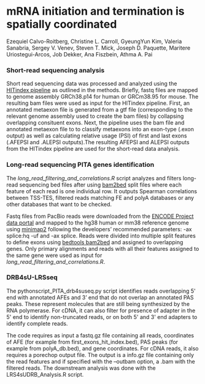 # mRNA initiation and termination is spatially coordinated
Ezequiel Calvo-Roitberg, Christine L. Carroll, GyeungYun Kim, Valeria Sanabria, Sergey V. Venev, Steven T. Mick, Joseph D. Paquette, Maritere Uriostegui-Arcos, Job Dekker, Ana Fiszbein, Athma A. Pai


### Short-read sequencing analysis

Short read sequencing data was processed and analyzed using the [HITindex pipeline](https://github.com/thepailab/HITindex) as outlined in the methods. Briefly, fastq files are mapped to genome assembly GRCh38.p14 for human or GRCm38.95 for mouse. The resulting bam files were used as input for the HITindex pipeline. First, an annotated metaexon file is generated from a gtf file (corresponding to the relevant genome assembly used to create the bam files) by collapsing overlapping consituent exons. Next, the pipeline uses the bam file and annotated metaexon file to to classify metaexons into an exon-type (.exon output) as well as calculating relative usage (PSI) of first and last exons (.AFEPSI and .ALEPSI outputs).The resulting AFEPSI and ALEPSI outputs from the HITindex pipeline are used for the short-read data analysis.

### Long-read sequencing PITA genes identification
The _long_read_filtering_and_correlations.R_ script analyzes and filters long-read sequencing bed files after using [bam2bed](https://bedtools.readthedocs.io/en/latest/content/tools/bamtobed.html) split files where each feature of each read is one individual row. It outputs Spearman correlations between TSS-TES, filtered reads matching FE and polyA databases or any other databases that want to be checked.

Fastq files from PacBio reads were downloaded from the [ENCODE Project data portal](https://www.encodeproject.org/) and mapped to the hg38 human or mm38 reference genome using [minimap2](https://github.com/lh3/minimap2) following the developers’ recommended parameters: -ax splice:hq -uf and -ax splice. Reads were divided into multiple split features to define exons using [bedtools bam2bed](https://bedtools.readthedocs.io/en/latest/content/tools/bamtobed.html) and assigned to overlapping genes. Only primary alignments and reads with all their features assigned to the same gene were used as input for _long_read_filtering_and_correlations.R_.


### DRB4sU-LRSseq
The pythonscript_PITA_drb4suseq.py script identifies reads overlapping 5' end with annotated AFEs and 3’ end that do not overlap an annotated PAS peaks. These represent molecules that are still being synthesized by the RNA polymerase. For cDNA, it can also filter for presence of adapter in the 5' end to identify non-truncated reads, or on both 5' and 3' end adapters to identify complete reads.

The code requires as input a fastq.gz file containing all reads, coordinates of AFE (for example from first_exons_hit_index.bed), PAS peaks (for example from polyA_db.bed), and gene coordinates. For cDNA reads, it also requires a porechop output file.  The output is a info.gz file containing only the read features and if specified with the –outbam option, a .bam with the filtered reads. The downstream analysis was done with the LRS4sUDRB_Analysis.R script.
